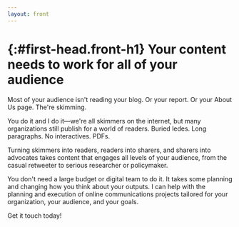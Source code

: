 ```yaml
---
layout: front
---
```


{:#first-head.front-h1}
Your content needs to work for all of your audience
===================================================

Most of your audience isn't reading your blog. Or your report. Or your About Us page. The're skimming.

You do it and I do it—we're all skimmers on the internet, but many organizations still publish for a world of readers. Buried ledes. Long paragraphs. No interactives. PDFs.

Turning skimmers into readers, readers into sharers, and sharers into advocates takes content that engages all levels of your audience, from the casual retweeter to serious researcher or policymaker.

You don't need a large budget or digital team to do it. It takes some planning and changing how you think about your outputs. I can help with the planning and execution of online communications projects tailored for your organization, your audience, and your goals.

Get it touch today!